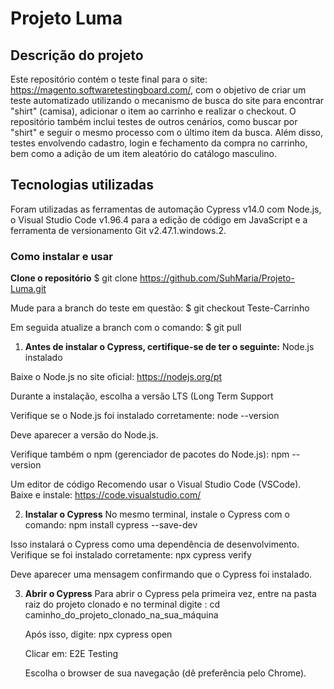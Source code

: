 # Projeto Luma

## Descrição do projeto
Este repositório contém o teste final para o site: https://magento.softwaretestingboard.com/, com o objetivo de criar um teste automatizado utilizando o mecanismo de busca do site para encontrar "shirt" (camisa), adicionar o item ao carrinho e realizar o checkout. O repositório também inclui testes de outros cenários, como buscar por "shirt" e seguir o mesmo processo com o último item da busca. Além disso, testes envolvendo cadastro, login e fechamento da compra no carrinho, bem como a adição de um item aleatório do catálogo masculino.

## Tecnologias utilizadas
Foram utilizadas as ferramentas de automação Cypress v14.0 com Node.js, o Visual Studio Code v1.96.4 para a edição de código em JavaScript e a ferramenta de versionamento Git v2.47.1.windows.2.

### Como instalar e usar
**Clone o repositório**
$ git clone https://github.com/SuhMaria/Projeto-Luma.git

Mude para a branch do teste em questão:
$ git checkout Teste-Carrinho

Em seguida atualize a branch com o comando:
$ git pull

1. **Antes de instalar o Cypress, certifique-se de ter o seguinte:**
Node.js instalado

Baixe o Node.js no site oficial: https://nodejs.org/pt

Durante a instalação, escolha a versão LTS (Long Term Support

Verifique se o Node.js foi instalado corretamente:
node --version

Deve aparecer a versão do Node.js.

Verifique também o npm (gerenciador de pacotes do Node.js):
npm --version

Um editor de código
Recomendo usar o Visual Studio Code (VSCode).
Baixe e instale:
https://code.visualstudio.com/

2. **Instalar o Cypress**
No mesmo terminal, instale o Cypress com o comando:
npm install cypress --save-dev

Isso instalará o Cypress como uma dependência de desenvolvimento.
Verifique se foi instalado corretamente:
npx cypress verify

Deve aparecer uma mensagem confirmando que o Cypress foi instalado.

3. **Abrir o Cypress**
   Para abrir o Cypress pela primeira vez, entre na pasta raiz do projeto clonado e no terminal digite :
   cd caminho_do_projeto_clonado_na_sua_máquina
   
   Após isso, digite:
   npx cypress open

   Clicar em:
   E2E Testing

   Escolha o browser de sua navegação (dê preferência pelo Chrome).
